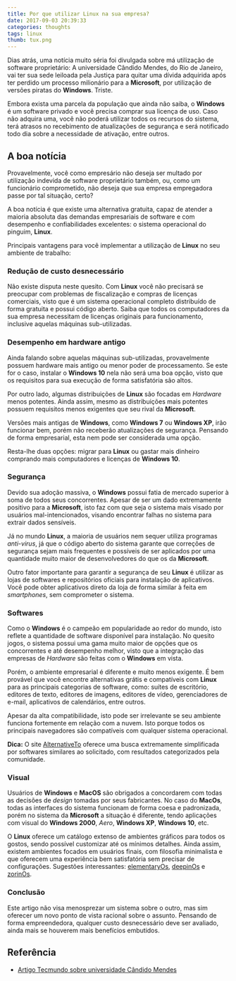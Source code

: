 ```yaml
---
title: Por que utilizar Linux na sua empresa?
date: 2017-09-03 20:39:33
categories: thoughts
tags: linux
thumb: tux.png
---
```


Dias atrás, uma notícia muito séria foi divulgada sobre má utilização de software proprietário: A universidade Cândido Mendes, do Rio de Janeiro, vai ter sua sede leiloada pela Justiça para quitar uma dívida adquirida após ter perdido um processo milionário para a **Microsoft**, por utilização de versões piratas do **Windows**. Triste.

Embora exista uma parcela da população que ainda não saiba, o **Windows** é um software privado e você precisa comprar sua licença de uso. Caso não adquira uma, você não poderá utilizar todos os recursos do sistema, terá atrasos no recebimento de atualizações de segurança e será notificado todo dia sobre a necessidade de ativação, entre outros.

## A boa notícia

Provavelmente, você como empresário não deseja ser multado por utilização indevida de software proprietário também, ou, como um funcionário comprometido, não deseja que sua empresa empregadora passe por tal situação, certo?

A boa notícia é que existe uma alternativa gratuita, capaz de atender a maioria absoluta das demandas empresariais de software e com desempenho e confiabilidades excelentes: o sistema operacional do pinguim, **Linux**.

Principais vantagens para você implementar a utilização de **Linux** no seu ambiente de trabalho:

### Redução de custo desnecessário

Não existe disputa neste quesito. Com **Linux** você não precisará se preocupar com problemas de fiscalização e compras de licenças comerciais, visto que é um sistema operacional completo distribuído de forma gratuita e possui código aberto. Saiba que todos os computadores da sua empresa necessitam de licenças originais para funcionamento, inclusive aquelas máquinas sub-utilizadas.

### Desempenho em hardware antigo

Ainda falando sobre aquelas máquinas sub-utilizadas, provavelmente possuem hardware mais antigo ou menor poder de processamento. Se este for o caso, instalar o **Windows 10** nela não será uma boa opção, visto que os requisitos para sua execução de forma satisfatória são altos.

Por outro lado, algumas distribuições de **Linux** são focadas em *Hardware* menos potentes. Ainda assim, mesmo as distribuições mais potentes possuem requisitos menos exigentes que seu rival da **Microsoft**.

Versões mais antigas de **Windows**, como **Windows 7** ou **Windows XP**, irão funcionar bem, porém não receberão atualizações de segurança. Pensando de forma empresarial, esta nem pode ser considerada uma opção. 

Resta-lhe duas opções: migrar para **Linux** ou gastar mais dinheiro comprando mais computadores e licenças de **Windows 10**.

### Segurança

Devido sua adoção massiva, o **Windows** possui fatia de mercado superior à soma de todos seus concorrentes. Apesar de ser um dado extremamente positivo para a **Microsoft**, isto faz com que seja o sistema mais visado por usuários mal-intencionados, visando encontrar falhas no sistema para extrair dados sensíveis. 

Já no mundo **Linux**, a maioria de usuários nem sequer utiliza programas *anti-virus*, já que o código aberto do sistema garante que correções de segurança sejam mais frequentes e possíveis de ser aplicados por uma quantidade muito maior de desenvolvedores do que os da **Microsoft**.

Outro fator importante para garantir a segurança de seu **Linux** é utilizar as lojas de softwares e repositórios oficiais para instalação de aplicativos. Você pode obter aplicativos direto da loja de forma similar à feita em *smartphones*, sem comprometer o sistema.

### Softwares

Como o **Windows** é o campeão em popularidade ao redor do mundo, isto reflete a quantidade de software disponível para instalação. No quesito jogos, o sistema possui uma gama muito maior de opções que os concorrentes e até desempenho melhor, visto que a integração das empresas de *Hardware* são feitas com o **Windows** em vista.

Porém, o ambiente empresarial é diferente e muito menos exigente. É bem provável que você encontre alternativas grátis e compatíveis com **Linux** para as principais categorias de software, como: suítes de escritório, editores de texto, editores de imagens, editores de vídeo, gerenciadores de e-mail, aplicativos de calendários, entre outros.

Apesar da alta compatibilidade, isto pode ser irrelevante se seu ambiente funciona fortemente em relação com a nuvem. Isto porque todos os principais navegadores são compatíveis com qualquer sistema operacional.

**Dica:** O site [AlternativeTo](https://alternativeto.net/) oferece uma busca extremamente simplificada por softwares similares ao solicitado, com resultados categorizados pela comunidade.

### Visual

Usuários de **Windows** e **MacOS** são obrigados a concordarem com todas as decisões de *design* tomadas por seus fabricantes. No caso do **MacOs**, todas as interfaces do sistema funcionam de forma coesa e padronizada, porém no sistema da **Microsoft** a situação é diferente, tendo aplicações com visual do **Windows 2000**, *Aero*, **Windows XP**, **Windows 10**, etc.

O **Linux** oferece um catálogo extenso de ambientes gráficos para todos os gostos, sendo possível customizar até os mínimos detalhes. Ainda assim, existem ambientes focados em usuários finais, com filosofia minimalista e que oferecem uma experiência bem satisfatória sem precisar de configurações. Sugestões interessantes: [elementaryOs](https://elementary.io/), [deepinOs](https://www.deepin.org/en/) e [zorinOs](https://zorinos.com/).

### Conclusão

Este artigo não visa menosprezar um sistema sobre o outro, mas sim oferecer um novo ponto de vista racional sobre o assunto. Pensando de forma empreendedora, qualquer custo desnecessário deve ser avaliado, ainda mais se houverem mais benefícios embutidos.


## Referência

- [Artigo Tecmundo sobre universidade Cândido Mendes](https://www.tecmundo.com.br/mercado/121539-universidade-rio-tem-predio-leiloado-ter-usado-windows-pirata.htm)

